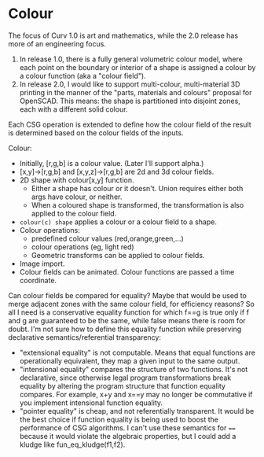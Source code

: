 # Colour

The focus of Curv 1.0 is art and mathematics, while the 2.0 release
has more of an engineering focus.

1. In release 1.0, there is a fully general volumetric colour model,
   where each point on the boundary or interior of a shape is assigned
   a colour by a colour function (aka a "colour field").
2. In release 2.0, I would like to support multi-colour, multi-material
   3D printing in the manner of the "parts, materials and colours" proposal
   for OpenSCAD. This means: the shape is partitioned into disjoint zones,
   each with a different solid colour.

Each CSG operation is extended to define how the colour field of the
result is determined based on the colour fields of the inputs.

Colour:
* Initially, [r,g,b] is a colour value. (Later I'll support alpha.)
* [x,y]->[r,g,b] and [x,y,z]->[r,g,b] are 2d and 3d colour fields.
* 2D shape with colour[x,y] function.
  * Either a shape has colour or it doesn't. Union requires either both args
    have colour, or neither.
  * When a coloured shape is transformed, the transformation is also applied
    to the colour field.
* `colour(c) shape` applies a colour or a colour field to a shape.
* Colour operations:
  * predefined colour values (red,orange,green,...)
  * colour operations (eg, light red)
  * Geometric transforms can be applied to colour fields.
* Image import.
* Colour fields can be animated. Colour functions are passed a time coordinate.

Can colour fields be compared for equality? Maybe that would be used to merge
adjacent zones with the same colour field, for efficiency reasons?
So all I need is a conservative equality function for which f==g is true
only if f and g are guaranteed to be the same, while false means there is
room for doubt. I'm not sure how to define this equality function while
preserving declarative semantics/referential transparency:
 * "extensional equality" is not computable. Means that equal functions
   are operationally equivalent, they map a given input to the same output.
 * "intensional equality" compares the structure of two functions.
   It's not declarative, since otherwise legal program transformations
   break equality by altering the program structure that function equality
   compares. For example, x+y and x==y may no longer be commutative if
   you implement intensional function equality.
 * "pointer equality" is cheap, and not referentially transparent.
   It would be the best choice if function equality is being used
   to boost the performance of CSG algorithms.
   I can't use these semantics for `==` because it would violate the
   algebraic properties, but I could add a kludge like fun_eq_kludge(f1,f2).
